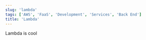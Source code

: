 ```yaml
---
slug: 'lambda'
tags: ['AWS', 'FaaS', 'Development', 'Services', 'Back End']
title: 'Lambda'
---
```


Lambda is cool